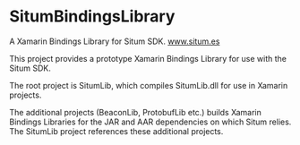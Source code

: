 # SitumBindingsLibrary
A Xamarin Bindings Library for Situm SDK. www.situm.es

This project provides a prototype Xamarin Bindings Library for use with the Situm SDK.

The root project is SitumLib, which compiles SitumLib.dll for use in Xamarin projects.

The additional projects (BeaconLib, ProtobufLib etc.) builds Xamarin Bindings Libraries for the JAR and AAR dependencies on which Situm relies. The SitumLib project references these additional projects.

